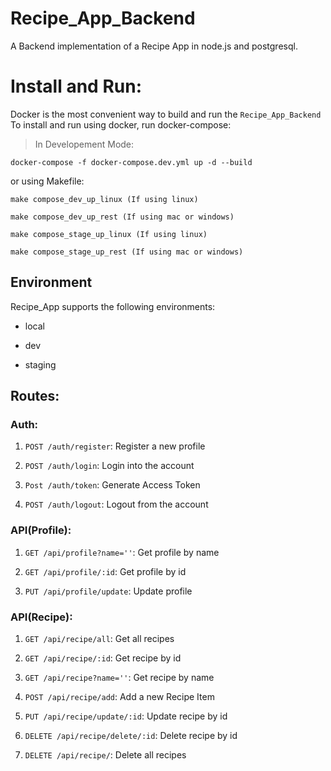 # Recipe_App_Backend
A Backend implementation of a Recipe App in node.js and postgresql.

# Install and Run:
Docker is the most convenient way to build and run the `Recipe_App_Backend`
To install and run using docker, run docker-compose:

> In Developement Mode:

    docker-compose -f docker-compose.dev.yml up -d --build


or using Makefile:

    make compose_dev_up_linux (If using linux)

    make compose_dev_up_rest (If using mac or windows)

    make compose_stage_up_linux (If using linux)

    make compose_stage_up_rest (If using mac or windows)

## Environment
Recipe_App supports the following environments:

- local

- dev

- staging

## Routes:

### Auth:

1. `POST /auth/register`: Register a new profile

2. `POST /auth/login`: Login into the account

3. `Post /auth/token`: Generate Access Token

4. `POST /auth/logout`: Logout from the account



### API(Profile):

1. `GET /api/profile?name=''`: Get profile by name

2. `GET /api/profile/:id`: Get profile by id

3. `PUT /api/profile/update`: Update profile

### API(Recipe):

1. `GET /api/recipe/all`: Get all recipes

2. `GET /api/recipe/:id`: Get recipe by id

3. `GET /api/recipe?name=''`: Get recipe by name

4. `POST /api/recipe/add`: Add a new Recipe Item

5. `PUT /api/recipe/update/:id`: Update recipe by id

6. `DELETE /api/recipe/delete/:id`: Delete recipe by id

7. `DELETE /api/recipe/`: Delete all recipes